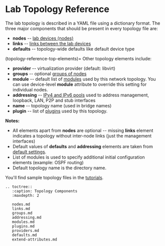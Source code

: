 # Lab Topology Reference

The lab topology is described in a YAML file using a dictionary format. The three major components that should be present in every topology file are:

* **nodes** -- [lab devices (nodes)](nodes.md)
* **links** -- [links between the lab devices](links.md)
* **defaults** -- topology-wide defaults like default device type

(topology-reference-top-elements)=
Other topology elements include:

* **provider** -- virtualization provider (default: libvirt)
* **groups** -- optional [groups of nodes](groups.md)
* **module** -- default list of [modules](modules.md) used by this network topology. You can use device-level **module** attribute to override this setting for individual nodes.
* **addressing** -- [IPv4 and IPv6 pools](addressing.md) used to address management, loopback, LAN, P2P and stub interfaces
* **name** -- topology name (used in bridge names)
* **plugin** -- list of [plugins](plugins.md) used by this topology.

**Notes:**

* All elements apart from **nodes** are optional -- missing **links** element indicates a topology without inter-node links (just the management interfaces)
* Default values of **defaults** and **addressing** elements are taken from [default settings](defaults.md).
* List of modules is used to specify additional initial configuration elements (example: OSPF routing)
* Default topology name is the directory name.

You'll find sample topology files in the [tutorials](tutorials.md).

```eval_rst
.. toctree::
   :caption: Topology Components
   :maxdepth: 2

   nodes.md
   links.md
   groups.md
   addressing.md
   modules.md
   plugins.md
   providers.md
   defaults.md
   extend-attributes.md
```
